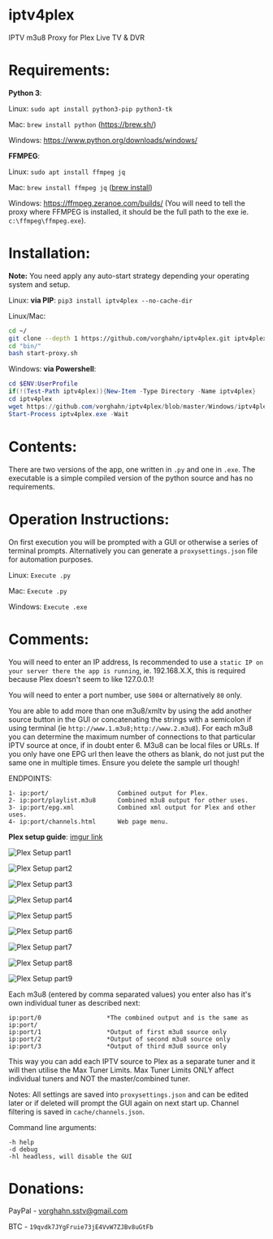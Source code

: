 # iptv4plex
IPTV m3u8 Proxy for Plex Live TV &amp; DVR

# Requirements:

**Python 3**:

Linux: `sudo apt install python3-pip python3-tk`

Mac: `brew install python` (https://brew.sh/)

Windows: https://www.python.org/downloads/windows/

**FFMPEG**:

Linux: `sudo apt install ffmpeg jq`

Mac: `brew install ffmpeg jq` ([brew install](https://brew.sh/))

Windows: https://ffmpeg.zeranoe.com/builds/ (You will need to tell the proxy where FFMPEG is installed, it should be the full path to the exe ie. `c:\ffmpeg\ffmpeg.exe`).

# Installation:

**Note:** You need apply any auto-start strategy depending your operating system and setup.

Linux: **via PIP**: `pip3 install iptv4plex --no-cache-dir`

Linux/Mac:

```bash
cd ~/
git clone --depth 1 https://github.com/vorghahn/iptv4plex.git iptv4plex
cd "bin/"
bash start-proxy.sh
```

Windows: **via Powershell**:

```powershell
cd $ENV:UserProfile
if(!(Test-Path iptv4plex)){New-Item -Type Directory -Name iptv4plex}
cd iptv4plex
wget https://github.com/vorghahn/iptv4plex/blob/master/Windows/iptv4plex.exe -OutFile iptv4plex.exe
Start-Process iptv4plex.exe -Wait
```


# Contents:

There are two versions of the app, one written in `.py` and one in `.exe`. The executable is a simple compiled version of the python source and has no requirements.

# Operation Instructions:

On first execution you will be prompted with a GUI or otherwise a series of terminal prompts. Alternatively you can generate a `proxysettings.json` file for automation purposes.

Linux: `Execute .py`

Mac: `Execute .py`

Windows: `Execute .exe`


# Comments:

You will need to enter an IP address, Is recommended to use a `static IP on your server there the app is running`, ie. 192.168.X.X, this is required because Plex doesn't seem to like 127.0.0.1!

You will need to enter a port number, use `5004` or alternatively `80` only.

You are able to add more than one m3u8/xmltv by using the add another source button in the GUI or concatenating the strings with a semicolon if using terminal (ie `http://www.1.m3u8;http://www.2.m3u8`).
For each m3u8 you can determine the maximum number of connections to that particular IPTV source at once, if in doubt enter 6.
M3u8 can be local files or URLs.
If you only have one EPG url then leave the others as blank, do not just put the same one in multiple times. Ensure you delete the sample url though!

ENDPOINTS:
```
1- ip:port/                   Combined output for Plex.
2- ip:port/playlist.m3u8      Combined m3u8 output for other uses.
3- ip:port/epg.xml            Combined xml output for Plex and other uses.
4- ip:port/channels.html      Web page menu.
```

**Plex setup guide**: [imgur link](https://imgur.com/a/BA6a2Q8)

![Plex Setup part1](/docs/plex_setup.png)

![Plex Setup part2](/docs/plex_setup2.png)

![Plex Setup part3](/docs/plex_setup3.png)

![Plex Setup part4](/docs/plex_setup4.png)

![Plex Setup part5](/docs/plex_setup5.png)

![Plex Setup part6](/docs/plex_setup6.png)

![Plex Setup part7](/docs/plex_setup7.png)

![Plex Setup part8](/docs/plex_setup8.png)

![Plex Setup part9](/docs/plex_setup9.png)


Each m3u8 (entered by comma separated values) you enter also has it's own individual tuner as described next:
```
ip:port/0                  *The combined output and is the same as ip:port/
ip:port/1                  *Output of first m3u8 source only
ip:port/2                  *Output of second m3u8 source only
ip:port/3                  *Output of third m3u8 source only
```
This way you can add each IPTV source to Plex as a separate tuner and it will then utilise the Max Tuner Limits. Max Tuner Limits ONLY affect individual tuners and NOT the master/combined tuner.


Notes:
All settings are saved into `proxysettings.json` and can be edited later or if deleted will prompt the GUI again on next start up.
Channel filtering is saved in `cache/channels.json`.

Command line arguments:
```
-h help
-d debug
-hl headless, will disable the GUI
```

# Donations:

PayPal - vorghahn.sstv@gmail.com

BTC - `19qvdk7JYgFruie73jE4VvW7ZJBv8uGtFb`
